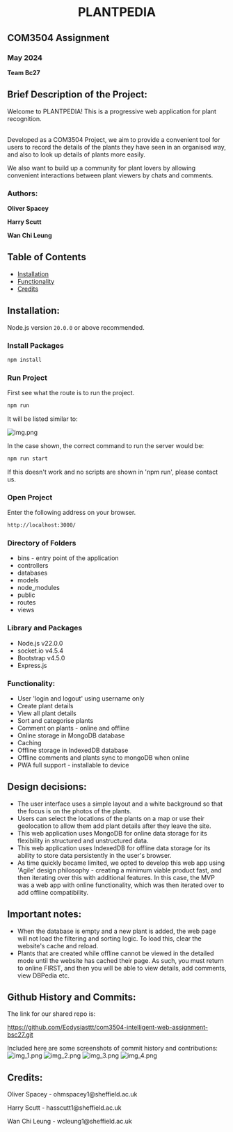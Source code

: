 # <h1 align="center">PLANTPEDIA</h1> 

## COM3504 Assignment 
### May 2024
<p><b>Team Bc27</b></p>

## Brief Description of the Project:
<p>Welcome to PLANTPEDIA! This is a progressive web application for plant recognition. </p>
<br>Developed as a COM3504 Project, we aim to provide a convenient tool for users to record the details of the plants they have seen in an organised way, and also to look up details of plants more easily.</br>
<p>We also want to build up a community for plant lovers by allowing convenient interactions between plant viewers by chats and comments.</p>


### Authors:
<p><b>Oliver Spacey</b></p>
<p><b>Harry Scutt</b></p>
<p><b>Wan Chi Leung</b></p>


## Table of Contents

- [Installation](#installation)
- [Functionality](#functionality)
- [Credits](#credits)


## Installation:

Node.js version `20.0.0` or above recommended.

[//]: # (### Load Project)

[//]: # ()
[//]: # (```bash)

[//]: # (git clone git@github.com:Ecdysiasttt/com3504-intelligent-web-assignment-bsc27.git)

[//]: # (```)

[//]: # ()
[//]: # (### Move to Project)

[//]: # ()
[//]: # (```bash)

[//]: # (cd com3504-intelligent-web-assignment-bsc27)

[//]: # (```)

### Install Packages

```bash
npm install
```

### Run Project

First see what the route is to run the project.
```bash
npm run
```
It will be listed similar to:

![img.png](img.png)

In the case shown, the correct command to run the server would be:
```bash
npm run start
```

If this doesn't work and no scripts are shown in 'npm run', please contact us.

### Open Project

Enter the following address on your browser.

```bash
http://localhost:3000/
```

### Directory of Folders

- bins - entry point of the application
- controllers
- databases
- models
- node_modules
- public
- routes
- views

### Library and Packages

- Node.js v22.0.0
- socket.io v4.5.4
- Bootstrap v4.5.0
- Express.js

### Functionality:

- User 'login and logout' using username only
- Create plant details
- View all plant details
- Sort and categorise plants
- Comment on plants - online and offline
- Online storage in MongoDB database
- Caching 
- Offline storage in IndexedDB database
- Offline comments and plants sync to mongoDB when online
- PWA full support - installable to device

[//]: # (### Example of Use)

[//]: # ()
[//]: # (Below are some examples of what should be displayed by the web app. Any deviation from these is not expected, and our contact details are provided below if there is any confusion.)

[//]: # (All examples are given in Online mode for simplicity as this is main functionality. Offline may display slightly differently.)

[//]: # ()
[//]: # (An example of the main page and how details are displayed:)

[//]: # (![img.png]&#40;img.png&#41;)

[//]: # ()
[//]: # (Snippet of the details view:)

[//]: # (![img_1.png]&#40;img_1.png&#41;)

[//]: # ()
[//]: # (Snippet of the add plant page:)

[//]: # (![img_2.png]&#40;img_2.png&#41;)


## Design decisions:
- The user interface uses a simple layout and a white background so that the focus is on the photos of the plants.
- Users can select the locations of the plants on a map or use their geolocation to allow them add plant details after they leave the site.
- This web application uses MongoDB for online data storage for its flexibility in structured and unstructured data.
- This web application uses IndexedDB for offline data storage for its ability to store data persistently in the user's browser.
- As time quickly became limited, we opted to develop this web app using 'Agile' design philosophy - creating a minimum viable product fast, and then iterating over this with additional features. In this case, the MVP was a web app with online functionality, which was then iterated over to add offline compatibility. 


## Important notes:
- When the database is empty and a new plant is added, the web page will not load the filtering and sorting logic. To load this, clear the website's cache and reload.
- Plants that are created while offline cannot be viewed in the detailed mode until the website has cached their page. As such, you must return to online FIRST, and then you will be able to view details, add comments, view DBPedia etc.


## Github History and Commits:
The link for our shared repo is:

https://github.com/Ecdysiasttt/com3504-intelligent-web-assignment-bsc27.git

Included here are some screenshots of commit history and contributions:
![img_1.png](img_1.png)
![img_2.png](img_2.png)
![img_3.png](img_3.png)
![img_4.png](img_4.png)
## Credits:
<p>Oliver Spacey - ohmspacey1@sheffield.ac.uk</p>
<p>Harry Scutt - hasscutt1@sheffield.ac.uk</p>
<p>Wan Chi Leung - wcleung1@sheffield.ac.uk</p>


